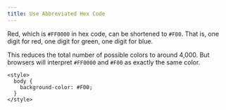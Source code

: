 ```yaml
---
title: Use Abbreviated Hex Code
---
```

Red, which is `#FF0000` in hex code, can be shortened to `#F00`. That is, one digit for red, one digit for green, one digit for blue.

This reduces the total number of possible colors to around 4,000\. But browsers will interpret `#FF0000` and `#F00` as exactly the same color.

    <style>
      body {
        background-color: #F00;
      }
    </style>
